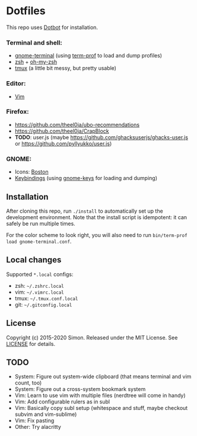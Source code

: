 # Dotfiles

This repo uses [Dotbot](https://github.com/anishathalye/dotbot) for installation.

### Terminal and shell:

- [gnome-terminal](/gnome-terminal.conf) (using [term-prof](/bin/term-prof) to load and dump profiles)
- [zsh](/zshrc) + [oh-my-zsh](/oh-my-zsh/custom/themes)
- [tmux](/tmux.conf) (a little bit messy, but pretty usable)

### Editor:

- [Vim](/vimrc)

### Firefox:

- https://github.com/theel0ja/ubo-recommendations
- https://github.com/theel0ja/CrapBlock
- **TODO**: user.js (maybe https://github.com/ghacksuserjs/ghacks-user.js or https://github.com/pyllyukko/user.js)

### GNOME:

- Icons: [Boston](https://github.com/heychrisd/Boston-Icons)
- [Keybindings](keys.conf) (using [gnome-keys](/bin/gnome-keys) for loading and dumping)

## Installation

After cloning this repo, run `./install` to automatically set up the development environment.
Note that the install script is idempotent: it can safely be run multiple times.

For the color scheme to look right, you will also need to run `bin/term-prof load gnome-terminal.conf`.

## Local changes

Supported `*.local` configs:
- zsh: `~/.zshrc.local`
- vim: `~/.vimrc.local`
- tmux: `~/.tmux.conf.local`
- git: `~/.gitconfig.local`

## License

Copyright (c) 2015-2020 Simon. Released under the MIT License. See [LICENSE](/LICENSE) for details.

## TODO

- System: Figure out system-wide clipboard (that means terminal and vim count, too)
- System: Figure out a cross-system bookmark system
- Vim: Learn to use vim with multiple files (nerdtree will come in handy)
- Vim: Add configurable rulers as in subl
- Vim: Basically copy subl setup (whitespace and stuff, maybe checkout subvim and vim-sublime)
- Vim: Fix pasting
- Other: Try alacritty
